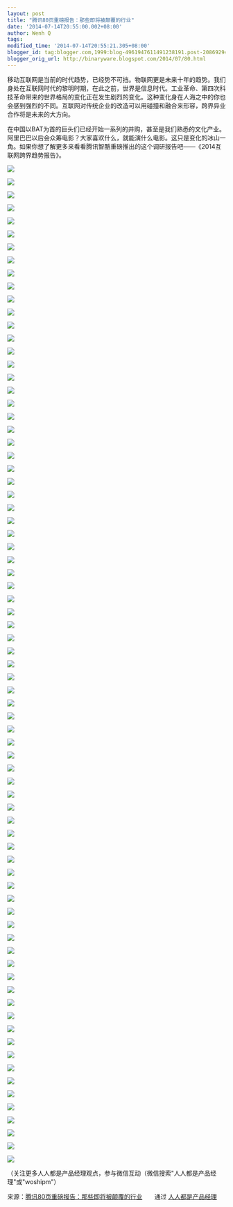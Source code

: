 ```yaml
---
layout: post
title: "腾讯80页重磅报告：那些即将被颠覆的行业"
date: '2014-07-14T20:55:00.002+08:00'
author: Wenh Q
tags:
modified_time: '2014-07-14T20:55:21.305+08:00'
blogger_id: tag:blogger.com,1999:blog-4961947611491238191.post-2086929442029723620
blogger_orig_url: http://binaryware.blogspot.com/2014/07/80.html
---
```


移动互联网是当前的时代趋势，已经势不可挡。物联网更是未来十年的趋势。我们身处在互联网时代的黎明时期，在此之前，世界是信息时代。工业革命、第四次科技革命带来的世界格局的变化正在发生剧烈的变化。这种变化身在人海之中的你也会感到强烈的不同。互联网对传统企业的改造可以用碰撞和融合来形容，跨界异业合作将是未来的大方向。



在中国以BAT为首的巨头们已经开始一系列的并购，甚至是我们熟悉的文化产业。阿里巴巴以后会众筹电影？大家喜欢什么，就能演什么电影。这只是变化的冰山一角。如果你想了解更多来看看腾讯智酷重磅推出的这个调研报告吧——《2014互联网跨界趋势报告》。







![](https://images-blogger-opensocial.googleusercontent.com/gadgets/proxy?url=http%3A%2F%2Fmmbiz.qpic.cn%2Fmmbiz%2FrfCLTbwHDIhzaRUj6iaqkanDQYu68qN1wtVJ4c0QTuOiaK7kwotmKN5BicaDbmL8jVicRZlicRZxzCBbSdmCNyyMlyg%2F0&container=blogger&gadget=a&rewriteMime=image%2F*)



![](https://images-blogger-opensocial.googleusercontent.com/gadgets/proxy?url=http%3A%2F%2Fmmbiz.qpic.cn%2Fmmbiz%2FrfCLTbwHDIhzaRUj6iaqkanDQYu68qN1wk0mNQIl9FJjJ62YUOSpZqKDbS1ljtypSBkx9FwicaTDQ0qaLDdB0R0A%2F0&container=blogger&gadget=a&rewriteMime=image%2F*)



![](https://images-blogger-opensocial.googleusercontent.com/gadgets/proxy?url=http%3A%2F%2Fmmbiz.qpic.cn%2Fmmbiz%2FrfCLTbwHDIhzaRUj6iaqkanDQYu68qN1wYCIW6t08yb3dT3CQoeFYC2FC8wzYQRCoicg1FGJfkooZaySBoribGJag%2F0&container=blogger&gadget=a&rewriteMime=image%2F*)



![](https://images-blogger-opensocial.googleusercontent.com/gadgets/proxy?url=http%3A%2F%2Fmmbiz.qpic.cn%2Fmmbiz%2FrfCLTbwHDIhzaRUj6iaqkanDQYu68qN1wRU7HiaN4Wzd3tJZoWkAHcqAoW1QLMVtNJMtknp4ELl3op5cFj8mEvhA%2F0&container=blogger&gadget=a&rewriteMime=image%2F*)



![](https://images-blogger-opensocial.googleusercontent.com/gadgets/proxy?url=http%3A%2F%2Fmmbiz.qpic.cn%2Fmmbiz%2FrfCLTbwHDIhzaRUj6iaqkanDQYu68qN1wDBfC7vxDhWlrPYkAhicXgv5ZOerEthl1RaUc3yswYaBTdSbB8ALtmJQ%2F0&container=blogger&gadget=a&rewriteMime=image%2F*)



![](https://images-blogger-opensocial.googleusercontent.com/gadgets/proxy?url=http%3A%2F%2Fmmbiz.qpic.cn%2Fmmbiz%2FrfCLTbwHDIhzaRUj6iaqkanDQYu68qN1wd9ZvG0DUC1d4uINJJDwkBUvdGU8yUiaQxhicVRN8ZyjeIoZp7ppO20MQ%2F0&container=blogger&gadget=a&rewriteMime=image%2F*)



![](https://images-blogger-opensocial.googleusercontent.com/gadgets/proxy?url=http%3A%2F%2Fmmbiz.qpic.cn%2Fmmbiz%2FrfCLTbwHDIhzaRUj6iaqkanDQYu68qN1wdLct8fiaOXkm0XIRrHV1IgpMuJibXR4bPjOjico7zQ8vbcJHv1NLRsPNw%2F0&container=blogger&gadget=a&rewriteMime=image%2F*)



![](https://images-blogger-opensocial.googleusercontent.com/gadgets/proxy?url=http%3A%2F%2Fmmbiz.qpic.cn%2Fmmbiz%2FrfCLTbwHDIhzaRUj6iaqkanDQYu68qN1wAibiaYW0Usb6XsGE4QAUkDLSgIx4UEYpbng8I0xY0zEMDyxcribAKELsQ%2F0&container=blogger&gadget=a&rewriteMime=image%2F*)



![](https://images-blogger-opensocial.googleusercontent.com/gadgets/proxy?url=http%3A%2F%2Fmmbiz.qpic.cn%2Fmmbiz%2FrfCLTbwHDIhzaRUj6iaqkanDQYu68qN1whzVAsLbMKaicGoOt5sKgUGrsoUc9EmutKIXvzEnpicTiat87Un5MzIhwQ%2F0&container=blogger&gadget=a&rewriteMime=image%2F*)



![](https://images-blogger-opensocial.googleusercontent.com/gadgets/proxy?url=http%3A%2F%2Fmmbiz.qpic.cn%2Fmmbiz%2FrfCLTbwHDIhzaRUj6iaqkanDQYu68qN1wwLkO1w7xUDHWEzQCPPE1ZpZfUf0wFXpz0OPynS6ewOto7s2Z17EULQ%2F0&container=blogger&gadget=a&rewriteMime=image%2F*)



![](https://images-blogger-opensocial.googleusercontent.com/gadgets/proxy?url=http%3A%2F%2Fmmbiz.qpic.cn%2Fmmbiz%2FrfCLTbwHDIhzaRUj6iaqkanDQYu68qN1w2v2icgbwW4lT9jPRWzrwGAtO9KwgFU8FC5rpyia8kDwCwYlpppGsJcqg%2F0&container=blogger&gadget=a&rewriteMime=image%2F*)



![](https://images-blogger-opensocial.googleusercontent.com/gadgets/proxy?url=http%3A%2F%2Fmmbiz.qpic.cn%2Fmmbiz%2FrfCLTbwHDIhzaRUj6iaqkanDQYu68qN1wGAoiaSTKgRZ2N7HK9RHyDh2iaN5qiakeUiaYPmm5kI3MQJCcVghBgXpwxg%2F0&container=blogger&gadget=a&rewriteMime=image%2F*)



![](https://images-blogger-opensocial.googleusercontent.com/gadgets/proxy?url=http%3A%2F%2Fmmbiz.qpic.cn%2Fmmbiz%2FrfCLTbwHDIhzaRUj6iaqkanDQYu68qN1wz9WaVF9ticWia4TBJv3M17ozuAiaCeXBTYtdGnUs2NduBrziaK0rQCMf2Q%2F0&container=blogger&gadget=a&rewriteMime=image%2F*)



![](https://images-blogger-opensocial.googleusercontent.com/gadgets/proxy?url=http%3A%2F%2Fmmbiz.qpic.cn%2Fmmbiz%2FrfCLTbwHDIhzaRUj6iaqkanDQYu68qN1w9mnftd69fuLb2haTEiaxuZs4VUWzLg7pKXWI8xYvqoEdnpZ0CAecunw%2F0&container=blogger&gadget=a&rewriteMime=image%2F*)



![](https://images-blogger-opensocial.googleusercontent.com/gadgets/proxy?url=http%3A%2F%2Fmmbiz.qpic.cn%2Fmmbiz%2FrfCLTbwHDIhzaRUj6iaqkanDQYu68qN1wGBAQp3D8QQa1080oQibg0ibjot0VzTjYrv1sUd04zHeP1OwTN6OGtLaw%2F0&container=blogger&gadget=a&rewriteMime=image%2F*)



![](https://images-blogger-opensocial.googleusercontent.com/gadgets/proxy?url=http%3A%2F%2Fmmbiz.qpic.cn%2Fmmbiz%2FrfCLTbwHDIhzaRUj6iaqkanDQYu68qN1wuL7M6Vibt6WEHCK6wYnk3FDA3OoGp44MwLQyaxfOiawpNQ2N5QENUsjQ%2F0&container=blogger&gadget=a&rewriteMime=image%2F*)



![](https://images-blogger-opensocial.googleusercontent.com/gadgets/proxy?url=http%3A%2F%2Fmmbiz.qpic.cn%2Fmmbiz%2FrfCLTbwHDIhzaRUj6iaqkanDQYu68qN1woYrEA6UibyzA381pm5Hpib8RqqFp0KTfmC2PVd29Twyib30CtcIcMQhMQ%2F0&container=blogger&gadget=a&rewriteMime=image%2F*)



![](https://images-blogger-opensocial.googleusercontent.com/gadgets/proxy?url=http%3A%2F%2Fmmbiz.qpic.cn%2Fmmbiz%2FrfCLTbwHDIhzaRUj6iaqkanDQYu68qN1wJHtmKibiafvMpiaZdvxAwuYTqDJFAhHkvBt0dVMkwfsbgwOndBV3Pm9eQ%2F0&container=blogger&gadget=a&rewriteMime=image%2F*)



![](https://images-blogger-opensocial.googleusercontent.com/gadgets/proxy?url=http%3A%2F%2Fmmbiz.qpic.cn%2Fmmbiz%2FrfCLTbwHDIhzaRUj6iaqkanDQYu68qN1wqcvVG6Ziax7obOHXPTqTyAOKMp17ZU4sV87eyoIlmWUkHRwLgibGLvMA%2F0&container=blogger&gadget=a&rewriteMime=image%2F*)



![](https://images-blogger-opensocial.googleusercontent.com/gadgets/proxy?url=http%3A%2F%2Fmmbiz.qpic.cn%2Fmmbiz%2FrfCLTbwHDIhzaRUj6iaqkanDQYu68qN1w4Kz1LuiaXeCuCceGAmKzwW3mujfvE9MM9LhFNDhwn2b7iaucMvwpXwOQ%2F0&container=blogger&gadget=a&rewriteMime=image%2F*)



![](https://images-blogger-opensocial.googleusercontent.com/gadgets/proxy?url=http%3A%2F%2Fmmbiz.qpic.cn%2Fmmbiz%2FrfCLTbwHDIhzaRUj6iaqkanDQYu68qN1wQKriaQayLHKBBckE7Xy4sQ82Gsm5VRzb0pLgEUEq8ibsfH5qZvg4GvIQ%2F0&container=blogger&gadget=a&rewriteMime=image%2F*)



![](https://images-blogger-opensocial.googleusercontent.com/gadgets/proxy?url=http%3A%2F%2Fmmbiz.qpic.cn%2Fmmbiz%2FrfCLTbwHDIhzaRUj6iaqkanDQYu68qN1wHpZjibRRdDhaAMricr5jSwLB4uMiakVjjiaicqw6f6fPjX7wa0jm8qQgTDQ%2F0&container=blogger&gadget=a&rewriteMime=image%2F*)



![](https://images-blogger-opensocial.googleusercontent.com/gadgets/proxy?url=http%3A%2F%2Fmmbiz.qpic.cn%2Fmmbiz%2FrfCLTbwHDIhzaRUj6iaqkanDQYu68qN1wm7JwZMIDrKP096GbSBI6DDIC1xAFk0vbWeYKYZmTwTZRQKFG9CicFrQ%2F0&container=blogger&gadget=a&rewriteMime=image%2F*)



![](https://images-blogger-opensocial.googleusercontent.com/gadgets/proxy?url=http%3A%2F%2Fmmbiz.qpic.cn%2Fmmbiz%2FrfCLTbwHDIhzaRUj6iaqkanDQYu68qN1wHIn55OvBEn84E5qFMIy910NSrtDM84g0CUYxDZ1ajTPWcVUkmJe2PQ%2F0&container=blogger&gadget=a&rewriteMime=image%2F*)



![](https://images-blogger-opensocial.googleusercontent.com/gadgets/proxy?url=http%3A%2F%2Fmmbiz.qpic.cn%2Fmmbiz%2FrfCLTbwHDIhzaRUj6iaqkanDQYu68qN1wTSaEWia7qVtbkIq7cQZqcmSYOSIc8foJib8g6HMJ7SLZORJe5nAfUuaw%2F0&container=blogger&gadget=a&rewriteMime=image%2F*)



![](https://images-blogger-opensocial.googleusercontent.com/gadgets/proxy?url=http%3A%2F%2Fmmbiz.qpic.cn%2Fmmbiz%2FrfCLTbwHDIhzaRUj6iaqkanDQYu68qN1wPcN0SxhlX6tN9bGpeoOQU04PCScaziaImHpibCE6gBxdYIuOa5dH4O7A%2F0&container=blogger&gadget=a&rewriteMime=image%2F*)



![](https://images-blogger-opensocial.googleusercontent.com/gadgets/proxy?url=http%3A%2F%2Fmmbiz.qpic.cn%2Fmmbiz%2FrfCLTbwHDIhzaRUj6iaqkanDQYu68qN1wF2sNMTib3gibyPscpwsmicQAIt4oJvOluFBn6kksIwwRXSjMYbkEc9aTw%2F0&container=blogger&gadget=a&rewriteMime=image%2F*)



![](https://images-blogger-opensocial.googleusercontent.com/gadgets/proxy?url=http%3A%2F%2Fmmbiz.qpic.cn%2Fmmbiz%2FrfCLTbwHDIhzaRUj6iaqkanDQYu68qN1wrE8PklBXKpnbkYcqVk4nofRnZF0J8xh3Kx8ppvIyGbaWWdazVWpuTA%2F0&container=blogger&gadget=a&rewriteMime=image%2F*)



![](https://images-blogger-opensocial.googleusercontent.com/gadgets/proxy?url=http%3A%2F%2Fmmbiz.qpic.cn%2Fmmbiz%2FrfCLTbwHDIhzaRUj6iaqkanDQYu68qN1wsPxlxJ3ZicRb4YlURI0SttXL06CTGJOInwvSnsswGD0fH0TQg0aXQ7g%2F0&container=blogger&gadget=a&rewriteMime=image%2F*)



![](https://images-blogger-opensocial.googleusercontent.com/gadgets/proxy?url=http%3A%2F%2Fmmbiz.qpic.cn%2Fmmbiz%2FrfCLTbwHDIhzaRUj6iaqkanDQYu68qN1wp7cgeZI0nMnMmEGC6eicmdW66ZVI2EfYMCG0chr0CjGu77UVCU7ziaVQ%2F0&container=blogger&gadget=a&rewriteMime=image%2F*)



![](https://images-blogger-opensocial.googleusercontent.com/gadgets/proxy?url=http%3A%2F%2Fmmbiz.qpic.cn%2Fmmbiz%2FrfCLTbwHDIhzaRUj6iaqkanDQYu68qN1wX8s2NH1ydb46o62XaXk70bmCOTB5fmQzBicmy8SugQtVrwEtvHahxww%2F0&container=blogger&gadget=a&rewriteMime=image%2F*)



![](https://images-blogger-opensocial.googleusercontent.com/gadgets/proxy?url=http%3A%2F%2Fmmbiz.qpic.cn%2Fmmbiz%2FrfCLTbwHDIhzaRUj6iaqkanDQYu68qN1wc1QWUEzNj4iaUDENr4hwes8aBsicAiavMwdujJyxcyMxPfprLxv2XfcoQ%2F0&container=blogger&gadget=a&rewriteMime=image%2F*)



![](https://images-blogger-opensocial.googleusercontent.com/gadgets/proxy?url=http%3A%2F%2Fmmbiz.qpic.cn%2Fmmbiz%2FrfCLTbwHDIhzaRUj6iaqkanDQYu68qN1wwY9j4DdnRuoJV4KDIhibebibCFHDGVPxbMRcfsOSlZjydAVEBEcxsSHA%2F0&container=blogger&gadget=a&rewriteMime=image%2F*)



![](https://images-blogger-opensocial.googleusercontent.com/gadgets/proxy?url=http%3A%2F%2Fmmbiz.qpic.cn%2Fmmbiz%2FrfCLTbwHDIhzaRUj6iaqkanDQYu68qN1wZvXGsyKgMHKpX4VzASUOp5hYppZvo20SVm3cjvNxnweS4L305bG9BQ%2F0&container=blogger&gadget=a&rewriteMime=image%2F*)



![](https://images-blogger-opensocial.googleusercontent.com/gadgets/proxy?url=http%3A%2F%2Fmmbiz.qpic.cn%2Fmmbiz%2FrfCLTbwHDIhzaRUj6iaqkanDQYu68qN1wPxRTxbwv0Fmicos4zd6NYWgCEYib6CcX4fojGibCyN1EA4nwTkwNia4GCA%2F0&container=blogger&gadget=a&rewriteMime=image%2F*)



![](https://images-blogger-opensocial.googleusercontent.com/gadgets/proxy?url=http%3A%2F%2Fmmbiz.qpic.cn%2Fmmbiz%2FrfCLTbwHDIhzaRUj6iaqkanDQYu68qN1wlmje1Ud3PIDsqPJsD4y27RyXZw67AKupekn8H1z9GUclqUr2Osmnew%2F0&container=blogger&gadget=a&rewriteMime=image%2F*)



![](https://images-blogger-opensocial.googleusercontent.com/gadgets/proxy?url=http%3A%2F%2Fmmbiz.qpic.cn%2Fmmbiz%2FrfCLTbwHDIhzaRUj6iaqkanDQYu68qN1wKE7g3PDR9yicAcCwOH1scS5gh3ZnlaJib6cl4eHRvcvuN6OexDRdpgjw%2F0&container=blogger&gadget=a&rewriteMime=image%2F*)



![](https://images-blogger-opensocial.googleusercontent.com/gadgets/proxy?url=http%3A%2F%2Fmmbiz.qpic.cn%2Fmmbiz%2FrfCLTbwHDIhzaRUj6iaqkanDQYu68qN1wmMFvWib9ia6HCwZC7ENWXShHPHWyZr3sbEj6L2JbJOs4RScGoL7dBicyg%2F0&container=blogger&gadget=a&rewriteMime=image%2F*)



![](https://images-blogger-opensocial.googleusercontent.com/gadgets/proxy?url=http%3A%2F%2Fmmbiz.qpic.cn%2Fmmbiz%2FrfCLTbwHDIhzaRUj6iaqkanDQYu68qN1w1SgVZFSlic0lbqdF4bdj9d7Rb4tKfricL8YicGjOKR4ME3IYYWIGvZZTQ%2F0&container=blogger&gadget=a&rewriteMime=image%2F*)



![](https://images-blogger-opensocial.googleusercontent.com/gadgets/proxy?url=http%3A%2F%2Fmmbiz.qpic.cn%2Fmmbiz%2FrfCLTbwHDIhzaRUj6iaqkanDQYu68qN1wuibqVFRSwPSpAYPiaITkyaRWVuEXBZdaEiaAMwzjz8s97PxUm9dvHSt5A%2F0&container=blogger&gadget=a&rewriteMime=image%2F*)



![](https://images-blogger-opensocial.googleusercontent.com/gadgets/proxy?url=http%3A%2F%2Fmmbiz.qpic.cn%2Fmmbiz%2FrfCLTbwHDIhzaRUj6iaqkanDQYu68qN1w7pvSyOBa1OAt5O2nyB5VRouGFzbejhycAhiavp0JZeH0n6WuBSpvgmA%2F0&container=blogger&gadget=a&rewriteMime=image%2F*)



![](https://images-blogger-opensocial.googleusercontent.com/gadgets/proxy?url=http%3A%2F%2Fmmbiz.qpic.cn%2Fmmbiz%2FrfCLTbwHDIhzaRUj6iaqkanDQYu68qN1w8Al87hOyO0iatuxXWVxf3Qkj6TMrANpMVdjmk0kw3AZHuLtvPHYVOsg%2F0&container=blogger&gadget=a&rewriteMime=image%2F*)



![](https://images-blogger-opensocial.googleusercontent.com/gadgets/proxy?url=http%3A%2F%2Fmmbiz.qpic.cn%2Fmmbiz%2FrfCLTbwHDIhzaRUj6iaqkanDQYu68qN1wN6Xll3aUe0XfC93rZGCnZ9F7Jj49pz1SGvqjzwqmLE5Oic9Pf0IxJyw%2F0&container=blogger&gadget=a&rewriteMime=image%2F*)



![](https://images-blogger-opensocial.googleusercontent.com/gadgets/proxy?url=http%3A%2F%2Fmmbiz.qpic.cn%2Fmmbiz%2FrfCLTbwHDIhzaRUj6iaqkanDQYu68qN1wibSGg2lyQ3jFibGSXbdYnHfuX2w1d2ib9CR1JoibHbN3Yibu7Z8tFR1X01A%2F0&container=blogger&gadget=a&rewriteMime=image%2F*)



![](https://images-blogger-opensocial.googleusercontent.com/gadgets/proxy?url=http%3A%2F%2Fmmbiz.qpic.cn%2Fmmbiz%2FrfCLTbwHDIhzaRUj6iaqkanDQYu68qN1wRdc0ibE3kjJYKlk8qx5PNhUw5ibz1dzHHYfF2Pv1DkiaortXicWVFsEuYQ%2F0&container=blogger&gadget=a&rewriteMime=image%2F*)



![](https://images-blogger-opensocial.googleusercontent.com/gadgets/proxy?url=http%3A%2F%2Fmmbiz.qpic.cn%2Fmmbiz%2FrfCLTbwHDIhzaRUj6iaqkanDQYu68qN1wBTYFvffVFEdZLdoiaWrMhjV9Jrt8FpiaLxexFyibtcddrsE9pKpibSwRBw%2F0&container=blogger&gadget=a&rewriteMime=image%2F*)



![](https://images-blogger-opensocial.googleusercontent.com/gadgets/proxy?url=http%3A%2F%2Fmmbiz.qpic.cn%2Fmmbiz%2FrfCLTbwHDIhzaRUj6iaqkanDQYu68qN1wjlZDRc8HMy1GcTnIyhx5Y9tNn3nD9YATr6e9RytRAib5XsibIzibSBS4g%2F0&container=blogger&gadget=a&rewriteMime=image%2F*)



![](https://images-blogger-opensocial.googleusercontent.com/gadgets/proxy?url=http%3A%2F%2Fmmbiz.qpic.cn%2Fmmbiz%2FrfCLTbwHDIhzaRUj6iaqkanDQYu68qN1wdviaREUA6btia69Eaiaics9wWotoDmUjNcMO64DRRJdicOia05m2nWSTLjhw%2F0&container=blogger&gadget=a&rewriteMime=image%2F*)



![](https://images-blogger-opensocial.googleusercontent.com/gadgets/proxy?url=http%3A%2F%2Fmmbiz.qpic.cn%2Fmmbiz%2FrfCLTbwHDIhzaRUj6iaqkanDQYu68qN1wrgaXGLUNKj58icbnf1c3rhB7VHqEUiaCfNibxxbCOeRHKWAiaVbJxVTpHg%2F0&container=blogger&gadget=a&rewriteMime=image%2F*)



![](https://images-blogger-opensocial.googleusercontent.com/gadgets/proxy?url=http%3A%2F%2Fmmbiz.qpic.cn%2Fmmbiz%2FrfCLTbwHDIhzaRUj6iaqkanDQYu68qN1w2NcmNiblZCNvbKj7CHgF9pcGdEk0LNAHUD3z3YMibcdYehibG4cxICAbA%2F0&container=blogger&gadget=a&rewriteMime=image%2F*)



![](https://images-blogger-opensocial.googleusercontent.com/gadgets/proxy?url=http%3A%2F%2Fmmbiz.qpic.cn%2Fmmbiz%2FrfCLTbwHDIhzaRUj6iaqkanDQYu68qN1wqpm4pPTn5vy7ErvD7cS8LEFh8ANws7LL3ic7GfVkzZbpsqHLzibxYSwg%2F0&container=blogger&gadget=a&rewriteMime=image%2F*)



![](https://images-blogger-opensocial.googleusercontent.com/gadgets/proxy?url=http%3A%2F%2Fmmbiz.qpic.cn%2Fmmbiz%2FrfCLTbwHDIhzaRUj6iaqkanDQYu68qN1wt5Bx6y8X7ibejia02YFZ479KThaZcCgg91RIkGnfyA47wWQ52pbicQ4dg%2F0&container=blogger&gadget=a&rewriteMime=image%2F*)



![](https://images-blogger-opensocial.googleusercontent.com/gadgets/proxy?url=http%3A%2F%2Fmmbiz.qpic.cn%2Fmmbiz%2FrfCLTbwHDIhzaRUj6iaqkanDQYu68qN1wicokwKEx9bZBibzWUUQ8EHFMOLbdQbZ4NmG4nnMMCrCFZIwRS7xsmo1Q%2F0&container=blogger&gadget=a&rewriteMime=image%2F*)



![](https://images-blogger-opensocial.googleusercontent.com/gadgets/proxy?url=http%3A%2F%2Fmmbiz.qpic.cn%2Fmmbiz%2FrfCLTbwHDIhzaRUj6iaqkanDQYu68qN1wscAm06qribhTKBDlr5TVpUuyicFtXcTZ3mibKOuBKXReIQywv7fIRWN2A%2F0&container=blogger&gadget=a&rewriteMime=image%2F*)



![](https://images-blogger-opensocial.googleusercontent.com/gadgets/proxy?url=http%3A%2F%2Fmmbiz.qpic.cn%2Fmmbiz%2FrfCLTbwHDIhzaRUj6iaqkanDQYu68qN1w6ZLBcHD9NLCnFicTRkRgB6kqu9D2WVOgpNdZ5C20yiaKicibetqNj2pGqA%2F0&container=blogger&gadget=a&rewriteMime=image%2F*)



![](https://images-blogger-opensocial.googleusercontent.com/gadgets/proxy?url=http%3A%2F%2Fmmbiz.qpic.cn%2Fmmbiz%2FrfCLTbwHDIhzaRUj6iaqkanDQYu68qN1wbMZkUoKl8HHmqTWA7KavWhGoPDqkAkegibIg9AiaUvAg3O3LHoNu2Wiag%2F0&container=blogger&gadget=a&rewriteMime=image%2F*)



![](https://images-blogger-opensocial.googleusercontent.com/gadgets/proxy?url=http%3A%2F%2Fmmbiz.qpic.cn%2Fmmbiz%2FrfCLTbwHDIhzaRUj6iaqkanDQYu68qN1wElyOkxX6PgkEduP6BxKF4EZNezqNNRr9I1JUL7TiarVo25bTJnbWbww%2F0&container=blogger&gadget=a&rewriteMime=image%2F*)



![](https://images-blogger-opensocial.googleusercontent.com/gadgets/proxy?url=http%3A%2F%2Fmmbiz.qpic.cn%2Fmmbiz%2FrfCLTbwHDIhzaRUj6iaqkanDQYu68qN1w1vIPCj0QChlLcp6Brib4118UtpNia71B8nUQu6uSMtu7zcO9BFPwLDbg%2F0&container=blogger&gadget=a&rewriteMime=image%2F*)



![](https://images-blogger-opensocial.googleusercontent.com/gadgets/proxy?url=http%3A%2F%2Fmmbiz.qpic.cn%2Fmmbiz%2FrfCLTbwHDIhzaRUj6iaqkanDQYu68qN1wYarHY7YU4KEw1Yph3KaYoiabSOaE2vukicNhY7vpgySz0YFsemvI2hgQ%2F0&container=blogger&gadget=a&rewriteMime=image%2F*)



![](https://images-blogger-opensocial.googleusercontent.com/gadgets/proxy?url=http%3A%2F%2Fmmbiz.qpic.cn%2Fmmbiz%2FrfCLTbwHDIhzaRUj6iaqkanDQYu68qN1wwwSD7icPSKqHEKGiaKydsONFcYnrzusS4LDDZA0ibmQpej22EtozCvU6g%2F0&container=blogger&gadget=a&rewriteMime=image%2F*)



![](https://images-blogger-opensocial.googleusercontent.com/gadgets/proxy?url=http%3A%2F%2Fmmbiz.qpic.cn%2Fmmbiz%2FrfCLTbwHDIhzaRUj6iaqkanDQYu68qN1wtKxWhyic82KSGmhib4xJ6eVPXibH9obib3icBXWVEqE3Cto1NxjhKtMXFIA%2F0&container=blogger&gadget=a&rewriteMime=image%2F*)



![](https://images-blogger-opensocial.googleusercontent.com/gadgets/proxy?url=http%3A%2F%2Fmmbiz.qpic.cn%2Fmmbiz%2FrfCLTbwHDIhzaRUj6iaqkanDQYu68qN1wHchNtzpJucu9jaqwz876Bz29PThGOuhJAGOGniahIqFHmEokDNFxEYA%2F0&container=blogger&gadget=a&rewriteMime=image%2F*)



![](https://images-blogger-opensocial.googleusercontent.com/gadgets/proxy?url=http%3A%2F%2Fmmbiz.qpic.cn%2Fmmbiz%2FrfCLTbwHDIhzaRUj6iaqkanDQYu68qN1w4MjoAgbV3VVRWCKg0FBjcAmGzUxyu3tiaGy4DqTJUaxe1an8PUjnlJQ%2F0&container=blogger&gadget=a&rewriteMime=image%2F*)



![](https://images-blogger-opensocial.googleusercontent.com/gadgets/proxy?url=http%3A%2F%2Fmmbiz.qpic.cn%2Fmmbiz%2FrfCLTbwHDIhzaRUj6iaqkanDQYu68qN1wldOuqmCAVpgvEaJV8xJuPXnPx0WFAFiazLzDwsr1BxqPtiaicGIvicexSQ%2F0&container=blogger&gadget=a&rewriteMime=image%2F*)



![](https://images-blogger-opensocial.googleusercontent.com/gadgets/proxy?url=http%3A%2F%2Fmmbiz.qpic.cn%2Fmmbiz%2FrfCLTbwHDIhzaRUj6iaqkanDQYu68qN1wscx01vwWwKb0oRzb9JIO4ov8UA5JFicQZWDgVibIPhR2tLR74ZjqR0EA%2F0&container=blogger&gadget=a&rewriteMime=image%2F*)



![](https://images-blogger-opensocial.googleusercontent.com/gadgets/proxy?url=http%3A%2F%2Fmmbiz.qpic.cn%2Fmmbiz%2FrfCLTbwHDIhzaRUj6iaqkanDQYu68qN1wgYW3edGRUqFiawK20jAdwnPVxCibz407QY8RDgjxeRSXRicWsRSSzZFcw%2F0&container=blogger&gadget=a&rewriteMime=image%2F*)



![](https://images-blogger-opensocial.googleusercontent.com/gadgets/proxy?url=http%3A%2F%2Fmmbiz.qpic.cn%2Fmmbiz%2FrfCLTbwHDIhzaRUj6iaqkanDQYu68qN1wwYC1eLPqf03SgmUuFxs5KKERiaWtaYPnlFj80f4Iib8tchq1SVEVOUdQ%2F0&container=blogger&gadget=a&rewriteMime=image%2F*)



![](https://images-blogger-opensocial.googleusercontent.com/gadgets/proxy?url=http%3A%2F%2Fmmbiz.qpic.cn%2Fmmbiz%2FrfCLTbwHDIhzaRUj6iaqkanDQYu68qN1wnErUmzaIrxTIMjdhmoXicybQHmrrToHaSYYoibVtFTFPA9b1vcWJuyhg%2F0&container=blogger&gadget=a&rewriteMime=image%2F*)



![](https://images-blogger-opensocial.googleusercontent.com/gadgets/proxy?url=http%3A%2F%2Fmmbiz.qpic.cn%2Fmmbiz%2FrfCLTbwHDIhzaRUj6iaqkanDQYu68qN1w4oR8CCZVlN4HAKXJ7dMPqCRxKoUXdlgqDMXF0IMpuiahcoYu987X3Dg%2F0&container=blogger&gadget=a&rewriteMime=image%2F*)



![](https://images-blogger-opensocial.googleusercontent.com/gadgets/proxy?url=http%3A%2F%2Fmmbiz.qpic.cn%2Fmmbiz%2FrfCLTbwHDIhzaRUj6iaqkanDQYu68qN1wuD7uRL6yicIEZFLibeluof7iba46joWDrO0OOMHiaibR8YAUCphe5WeuTeg%2F0&container=blogger&gadget=a&rewriteMime=image%2F*)



![](https://images-blogger-opensocial.googleusercontent.com/gadgets/proxy?url=http%3A%2F%2Fmmbiz.qpic.cn%2Fmmbiz%2FrfCLTbwHDIhzaRUj6iaqkanDQYu68qN1wBhE6SdGFbm0VyrjEyrt08d1fEzmHNHcRXGgEwc8uHicv1J3XyWkj0lw%2F0&container=blogger&gadget=a&rewriteMime=image%2F*)



![](https://images-blogger-opensocial.googleusercontent.com/gadgets/proxy?url=http%3A%2F%2Fmmbiz.qpic.cn%2Fmmbiz%2FrfCLTbwHDIhzaRUj6iaqkanDQYu68qN1woDvtS6fibRGZ9wQjL2OpdqoKRNvViceuDoqq0ib0774vZP0Udd0MgMwVw%2F0&container=blogger&gadget=a&rewriteMime=image%2F*)



![](https://images-blogger-opensocial.googleusercontent.com/gadgets/proxy?url=http%3A%2F%2Fmmbiz.qpic.cn%2Fmmbiz%2FrfCLTbwHDIhzaRUj6iaqkanDQYu68qN1wR4ib0w87ecGHNk6BlYmE5p6DquVzLYx25yWSzXrJUmYDiaXNa8FMd4yw%2F0&container=blogger&gadget=a&rewriteMime=image%2F*)



![](https://images-blogger-opensocial.googleusercontent.com/gadgets/proxy?url=http%3A%2F%2Fmmbiz.qpic.cn%2Fmmbiz%2FrfCLTbwHDIhzaRUj6iaqkanDQYu68qN1w1QEJknngX1O6qEoBYShpSVNBib8Qvx0w7Wx1pnMicpbhuaB2OdMR7G6g%2F0&container=blogger&gadget=a&rewriteMime=image%2F*)



![](https://images-blogger-opensocial.googleusercontent.com/gadgets/proxy?url=http%3A%2F%2Fmmbiz.qpic.cn%2Fmmbiz%2FrfCLTbwHDIhzaRUj6iaqkanDQYu68qN1wWlIrpA3KZo0yIu4ZgNtyTVHchBjC9Iia2mE1GzkZpBITDmn5S2hncsg%2F0&container=blogger&gadget=a&rewriteMime=image%2F*)



![](https://images-blogger-opensocial.googleusercontent.com/gadgets/proxy?url=http%3A%2F%2Fmmbiz.qpic.cn%2Fmmbiz%2FrfCLTbwHDIhzaRUj6iaqkanDQYu68qN1w1R9EsJciaONMq5PuDoI1UBoibvjbqAKOfTmNat4qbGoy5ED7NgIzHib1A%2F0&container=blogger&gadget=a&rewriteMime=image%2F*)



![](https://images-blogger-opensocial.googleusercontent.com/gadgets/proxy?url=http%3A%2F%2Fmmbiz.qpic.cn%2Fmmbiz%2FrfCLTbwHDIhzaRUj6iaqkanDQYu68qN1wPicLvw8LtK1ZpPib6PSXue5FyiadTRmFsH6IyTNjJ8Ubv7gLnUR3MmTnw%2F0&container=blogger&gadget=a&rewriteMime=image%2F*)





（关注更多人人都是产品经理观点，参与微信互动（微信搜索"人人都是产品经理"或"woshipm"）


来源：[腾讯80页重磅报告：那些即将被颠覆的行业](http://www.woshipm.com/it/94258.html)　　通过 [人人都是产品经理](http://www.woshipm.com/)
